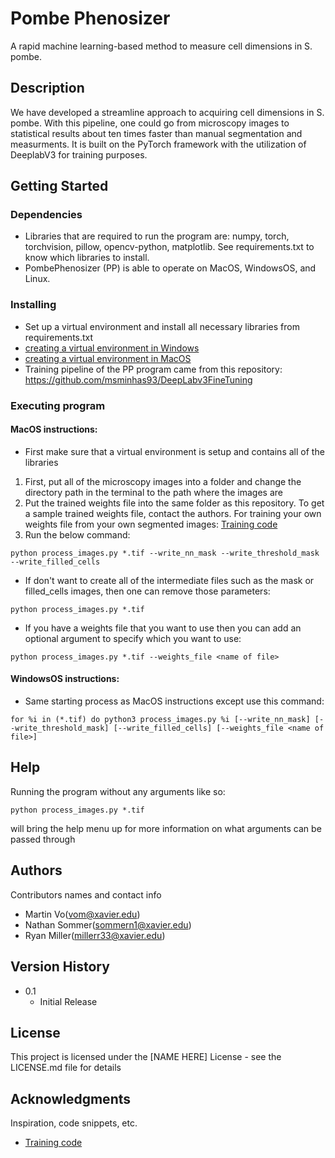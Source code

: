 # Pombe Phenosizer

A rapid machine learning-based method to measure cell dimensions in S. pombe.

## Description

We have developed a streamline approach to acquiring cell dimensions in S. pombe. With this pipeline, one could go from microscopy images to statistical results about ten times faster than manual segmentation and measurments. It is built on the PyTorch framework with the utilization of DeeplabV3 for training purposes.

## Getting Started

### Dependencies

* Libraries that are required to run the program are: numpy, torch, torchvision, pillow, opencv-python, matplotlib. See requirements.txt to know which libraries to install.
* PombePhenosizer (PP) is able to operate on MacOS, WindowsOS, and Linux.

### Installing

* Set up a virtual environment and install all necessary libraries from requirements.txt
* [creating a virtual environment in Windows](docs/windows_venv.md)
* [creating a virtual environment in MacOS](docs/macos_venv.md)
* Training pipeline of the PP program came from this repository: https://github.com/msminhas93/DeepLabv3FineTuning 

### Executing program
#### MacOS instructions:

* First make sure that a virtual environment is setup and contains all of the libraries
1. First, put all of the microscopy images into a folder and change the directory path in the terminal to the path where the images are
2. Put the trained weights file into the same folder as this repository. To get a sample trained weights file, contact the authors. For training your own weights file from your own segmented images: [Training code](https://github.com/msminhas93/DeepLabv3FineTuning)
3. Run the below command:
```
python process_images.py *.tif --write_nn_mask --write_threshold_mask --write_filled_cells
```
* If don't want to create all of the intermediate files such as the mask or filled_cells images, then one can remove those parameters:
```
python process_images.py *.tif 
```
* If you have a weights file that you want to use then you can add an optional argument to specify which you want to use:
```
python process_images.py *.tif --weights_file <name of file>
```

#### WindowsOS instructions:

* Same starting process as MacOS instructions except use this command:
```
for %i in (*.tif) do python3 process_images.py %i [--write_nn_mask] [--write_threshold_mask] [--write_filled_cells] [--weights_file <name of file>]
```
## Help

Running the program without any arguments like so:
```
python process_images.py *.tif
```
will bring the help menu up for more information on what arguments can be passed through
## Authors

Contributors names and contact info

* Martin Vo(vom@xavier.edu)
* Nathan Sommer(sommern1@xavier.edu)
* Ryan Miller(millerr33@xavier.edu)

## Version History

* 0.1
    * Initial Release

## License

This project is licensed under the [NAME HERE] License - see the LICENSE.md file for details

## Acknowledgments

Inspiration, code snippets, etc.
* [Training code](https://github.com/msminhas93/DeepLabv3FineTuning)
